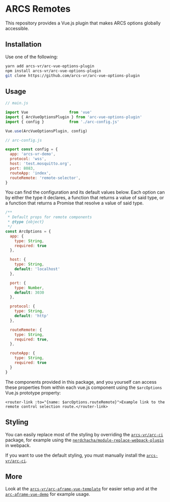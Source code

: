 # ARCS Remotes

This repository provides a Vue.js plugin that makes ARCS options globally accessible. 

## Installation

Use one of the following:

```bash
yarn add arcs-vr/arc-vue-options-plugin
npm install arcs-vr/arc-vue-options-plugin
git clone https://github.com/arcs-vr/arc-vue-options-plugin
```

## Usage

```js
// main.js

import Vue                  from 'vue'
import { ArcVueOptionsPlugin } from 'arc-vue-options-plugin'
import { config }           from './arc-config.js'

Vue.use(ArcVueOptionsPlugin, config)
```

```js
// arc-config.js

export const config = {
  app: 'arcs-vr-demo',
  protocol: 'wss',
  host: 'test.mosquitto.org',
  port: 8083,
  routeApp: 'index',
  routeRemote: 'remote-selector',
}
```

You can find the configuration and its default values below.
Each option can by either the type it declares, a function that returns a value of said type, or a function that returns
a Promise that resolve a value of said type.

```js
/**
 * Default props for remote components
 * @type {object}
 */
const ArcOptions = {
  app: {
    type: String,
    required: true
  },

  host: {
    type: String,
    default: 'localhost'
  },

  port: {
    type: Number,
    default: 3030
  },

  protocol: {
    type: String,
    default: 'http'
  },

  routeRemote: {
    type: String,
    required: true,
  },

  routeApp: {
    type: String,
    required: true
  }
}
```

The components provided in this package, and you yourself can access these properties from within each vue.js component
using the `$arcOptions` Vue.js prototype property:

```vue
<router-link :to="{name: $arcOptions.routeRemote}">Example link to the remote control selection route.</router-link>
``` 

## Styling

You can easily replace most of the styling by overriding the [`arcs-vr/arc-ci`](https://github.com/arcs-vr/arc-ci)
package, for example using the [`nerdchacha/module-replace-webpack-plugin`](https://github.com/nerdchacha/module-replace-webpack-plugin)
in webpack.

If you want to use the default styling, you must manually install the [`arcs-vr/arc-ci`](https://github.com/arcs-vr/arc-ci).

## More

Look at the [`arcs-vr/arc-aframe-vue-template`](https://github.com/arcs-vr/arc-aframe-vue-template) for easier setup and at the
[`arc-aframe-vue-demo`](https://github.com/arcs-vr/arc-aframe-vue-demo) for example usage.
